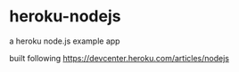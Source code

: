heroku-nodejs
=============

a heroku node.js example app

built following <https://devcenter.heroku.com/articles/nodejs>
